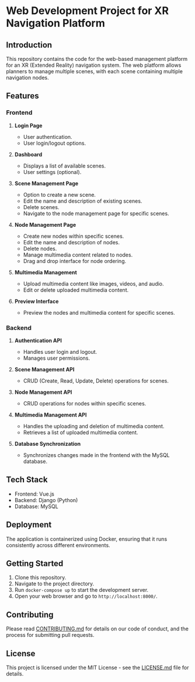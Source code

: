 
# Web Development Project for XR Navigation Platform

## Introduction

This repository contains the code for the web-based management platform for an XR (Extended Reality) navigation system. The web platform allows planners to manage multiple scenes, with each scene containing multiple navigation nodes. 

## Features

### Frontend

1. **Login Page**
   - User authentication.
   - User login/logout options.

2. **Dashboard**
   - Displays a list of available scenes.
   - User settings (optional).

3. **Scene Management Page**
   - Option to create a new scene.
   - Edit the name and description of existing scenes.
   - Delete scenes.
   - Navigate to the node management page for specific scenes.

4. **Node Management Page**
   - Create new nodes within specific scenes.
   - Edit the name and description of nodes.
   - Delete nodes.
   - Manage multimedia content related to nodes.
   - Drag and drop interface for node ordering.

5. **Multimedia Management**
   - Upload multimedia content like images, videos, and audio.
   - Edit or delete uploaded multimedia content.

6. **Preview Interface**
   - Preview the nodes and multimedia content for specific scenes.

### Backend

1. **Authentication API**
   - Handles user login and logout.
   - Manages user permissions.

2. **Scene Management API**
   - CRUD (Create, Read, Update, Delete) operations for scenes.

3. **Node Management API**
   - CRUD operations for nodes within specific scenes.

4. **Multimedia Management API**
   - Handles the uploading and deletion of multimedia content.
   - Retrieves a list of uploaded multimedia content.

5. **Database Synchronization**
   - Synchronizes changes made in the frontend with the MySQL database.

## Tech Stack

- Frontend: Vue.js
- Backend: Django (Python)
- Database: MySQL

## Deployment

The application is containerized using Docker, ensuring that it runs consistently across different environments.

## Getting Started

1. Clone this repository.
2. Navigate to the project directory.
3. Run `docker-compose up` to start the development server.
4. Open your web browser and go to `http://localhost:8000/`.

## Contributing

Please read [CONTRIBUTING.md](CONTRIBUTING.md) for details on our code of conduct, and the process for submitting pull requests.

## License

This project is licensed under the MIT License - see the [LICENSE.md](LICENSE.md) file for details.
